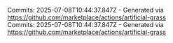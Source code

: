 Commits: 2025-07-08T10:44:37.847Z - Generated via https://github.com/marketplace/actions/artificial-grass
<br>
Commits: 2025-07-08T10:44:37.847Z - Generated via https://github.com/marketplace/actions/artificial-grass
<br>
